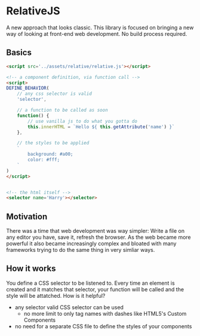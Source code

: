 # RelativeJS
A new approach that looks classic.
This library is focused on bringing a new way of looking at front-end web development.
No build process required.


## Basics
```html
<script src='../assets/relative/relative.js'></script>

<!-- a component definition, via function call -->
<script>
DEFINE_BEHAVIOR(
	// any css selector is valid
	'selector',

	// a function to be called as soon 
	function() { 
		// use vanilla js to do what you gotta do
		this.innerHTML = `Hello ${ this.getAttribute('name') }`
	},

	// the styles to be applied
	`
        background: #a00;
        color: #fff;
	`
)
</script>


<!-- the html itself -->
<selector name='Harry'></selector>
```


## Motivation
There was a time that web development was way simpler: Write a file on any editor you have, save it, refresh the browser. As the web became more powerful it also became increasingly complex and bloated with many frameworks trying to do the same thing in very simliar ways.



## How it works
You define a CSS selector to be listened to. Every time an element is created and it matches that selector, your function will be called and the style will be attatched. How is it helpful?
- any selector valid CSS selector can be used
	- no more limit to only tag names with dashes like HTML5's Custom Components
- no need for a separate CSS file to define the styles of your components





